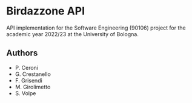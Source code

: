 # Birdazzone API

API implementation for the Software Engineering (90106) project for the academic
year 2022/23 at the University of Bologna.

## Authors

- P. Ceroni
- G. Crestanello 
- F. Grisendi
- M. Girolimetto
- S. Volpe

